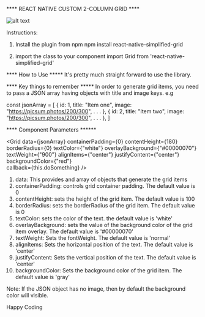 **** REACT NATIVE CUSTOM 2-COLUMN GRID ****

![alt text](https://github.com/eipic/react-native-confirmation-prompt/blob/master/sample.jpg)


Instructions:
1. Install the plugin from npm
   npm install react-native-simplified-grid

2. import the class to your component
   import Grid from 'react-native-simplified-grid'

**** How to Use *****
It's pretty much straight forward to use the library.

<Grid/>

**** Key things to remember *****
In order to generate grid items, you need to pass a JSON array having objects with title and image keys.
e.g 

const jsonArray = [
    {
        id: 1,
        title: "Item one",
        image: "https://picsum.photos/200/300",
        .
        .
        .
    },
    {
        id: 2,
        title: "Item two",
        image: "https://picsum.photos/200/300",
        .
        .
        .
    },
]

<Grid data={jsonArray}/>

**** Component Parameters ******

<Grid 
   data={jsonArray} 
   containerPadding={0} 
   contentHeight={180} 
   borderRadius={0} 
   textColor={"white"}
   overlayBackground={"#00000070"}
   textWeight={"900"}
   alignItems={"center"}
   justifyContent={"center"}
   backgroundColor={"red"}  
   callback={this.doSomething} 
/>
    

1. data: This provides and array of objects that generate the grid items
2. containerPadding: controls grid container padding. The default value is 0
3. contentHeight: sets the height of the grid item. The default value is 100
4. borderRadius: sets the borderRadius of the grid item. The default value is 0
5. textColor: sets the color of the text. the default value is 'white'
6. overlayBackground: sets the value of the background color of the grid item overlay. The default value is '#00000070'
7. textWeight: Sets the fontWeight. The default value is 'normal'
8. alignItems: Sets the horizontal position of the text. The default value is 'center'
9. justifyContent: Sets the vertical position of the text. The default value is 'center'
10. backgroundColor: Sets the background color of the grid item. The default value is 'gray'

Note:
If the JSON object has no image, then by default the background color will visible.

Happy Coding
 
